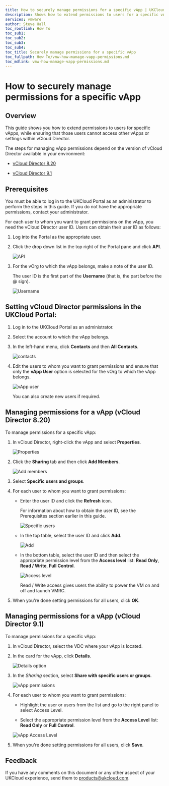 ```yaml
---
title: How to securely manage permissions for a specific vApp | UKCloud Ltd
description: Shows how to extend permissions to users for a specific vApp, ensuring that those users cannot also access other vApps or settings within vCloud Director
services: vmware
author: Steve Hall
toc_rootlink: How To
toc_sub1: 
toc_sub2:
toc_sub3:
toc_sub4:
toc_title: Securely manage permissions for a specific vApp
toc_fullpath: How To/vmw-how-manage-vapp-permissions.md
toc_mdlink: vmw-how-manage-vapp-permissions.md
---
```


# How to securely manage permissions for a specific vApp

## Overview

This guide shows you how to extend permissions to users for specific vApps, while ensuring that those users cannot access other vApps or settings within vCloud Director.

The steps for managing vApp permissions depend on the version of vCloud Director available in your environment:

- [vCloud Director 8.20](#managing-permissions-for-a-vapp-vcloud-director-820)

- [vCloud Director 9.1](#managing-permissions-for-a-vapp-vcloud-director-91)

## Prerequisites

You must be able to log in to the UKCloud Portal as an administrator to perform the steps in this guide. If you do not have the appropriate permissions, contact your administrator.

For each user to whom you want to grant permissions on the vApp, you need the vCloud Director user ID. Users can obtain their user ID as follows:

1. Log into the Portal as the appropriate user.

2. Click the drop down list in the top right of the Portal pane and click **API**.

    ![API](images/vmw-portal-mnu-api.png)

3. For the vOrg to which the vApp belongs, make a note of the user ID.

    The user ID is the first part of the **Username** (that is, the part before the @ sign).

    ![Username](images/vmw-portal-api-details.png)

## Setting vCloud Director permissions in the UKCloud Portal:

1. Log in to the UKCloud Portal as an administrator.

2. Select the account to which the vApp belongs.

3. In the left-hand menu, click **Contacts** and then **All Contacts**.

    ![contacts](images/ptl-menu-all-contacts.png)

4. Edit the users to whom you want to grant permissions and ensure that only the **vApp User** option is selected for the vOrg to which the vApp belongs.

    ![vApp user](images/manage-image-4.png)

    You can also create new users if required.

## Managing permissions for a vApp (vCloud Director 8.20)

To manage permissions for a specific vApp:

1. In vCloud Director, right-click the vApp and select **Properties**.

   ![Properties](images/manage-image-7.png)

2. Click the **Sharing** tab and then click **Add Members**.

   ![Add members](images/manage-image-8.png)

3. Select **Specific users and groups**.

4. For each user to whom you want to grant permissions:

    - Enter the user ID and click the **Refresh** icon.

        For information about how to obtain the user ID, see the
        Prerequisites section earlier in this guide.

        ![Specific users](images/manage-image-9.png)

    - In the top table, select the user ID and click **Add**.

        ![Add](images/manage-image-10.png)

    - In the bottom table, select the user ID and then select the appropriate permission level from the **Access level** list: **Read Only**, **Read / Write**, **Full Control**.

        ![Access level](images/manage-image-11.png)

        Read / Write access gives users the ability to power the VM on and off and launch VMRC.

5. When you're done setting permissions for all users, click **OK**.

## Managing permissions for a vApp (vCloud Director 9.1)

To manage permissions for a specific vApp:

1. In vCloud Director, select the VDC where your vApp is located.

2. In the card for the vApp, click **Details**.

    ![Details option](images/vmw-vcd-tp-vapp-details.png)

3. In the *Sharing* section, select **Share with specific users or groups**.

    ![vApp permissions](images/vmw-vcd-tp-vapp-share.png)

4. For each user to whom you want to grant permissions:

    - Highlight the user or users from the list and go to the right panel to select Access Level.

    - Select the appropriate permission level from the **Access Level** list: **Read Only** or **Full Control**.

    ![vApp Access Level](images/vmw-vcd-tp-vapp-share-level.png)

5. When you're done setting permissions for all users, click **Save**.

## Feedback

If you have any comments on this document or any other aspect of your UKCloud experience, send them to <products@ukcloud.com>.